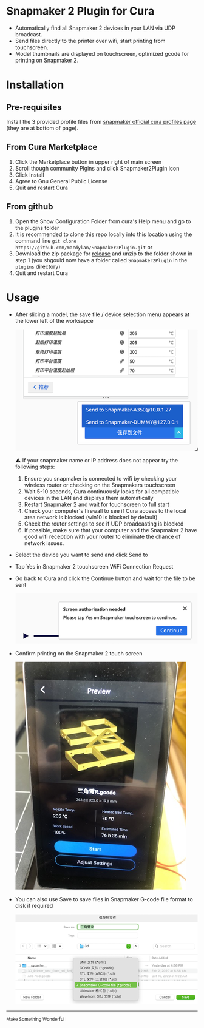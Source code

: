 # Snapmaker 2 Plugin for Cura
- Automatically find all Snapmaker 2 devices in your LAN via UDP broadcast.
- Send files directly to the printer over wifi, start printing from touchscreen.
- Model thumbnails are displayed on touchscreen, optimized gcode for printing on Snapmaker 2.

# Installation
## Pre-requisites
Install the 3 provided profile files from [snapmaker official cura profiles page](https://support.snapmaker.com/hc/en-us/articles/360044341034) (they are at bottom of page).

## From Cura Marketplace
1. Click the Marketplace button in upper right of main screen
2. Scroll though community Plgins and click Snapmaker2Plugin icon
3. Click Install
4. Agree to Gnu General Public License
5. Quit and restart Cura

## From github
1. Open the Show Configuration Folder from cura's Help menu and go to the plugins folder
2. It is recommended to clone this repo locally into this location using the command line `git clone https://github.com/macdylan/Snapmaker2Plugin.git` or
3. Download the zip package for [release](https://github.com/macdylan/Snapmaker2Plugin/releases) and unzip to the folder shown in step 1 (you shgould now have a folder called `Snapmaker2Plugin` in the `plugins` directory)
4. Quit and restart Cura

# Usage
- After slicing a model, the save file / device selection menu appears at the lower left of the worksapce

    ![](_snapshots/sendto.png)

    ⚠️ If your snapmaker name or IP address does not appear try the following steps:
    1. Ensure you snapmaker is connected to wifi by checking your wireless router or checking on the Snapmakers touchscreen 
    2. Wait 5-10 seconds, Cura continuously looks for all compatible devices in the LAN and displays them automatically
    4. Restart Snapmaker 2 and wait for touchscreen to full start
    3. Check your computer's firewall to see if Cura access to the local area network is blocked (win10 is blocked by default)
    5. Check the router settings to see if UDP broadcasting is blocked
    6. If possible, make sure that your computer and the  Snapmaker 2 have good wifi reception with your router to eliminate the chance of network issues.

- Select the device you want to send and click Send to
- Tap Yes in Snapmaker 2 touchscreen WiFi Connection Request
- Go back to Cura and click the Continue button and wait for the file to be sent

    ![](_snapshots/screen_auth.png)

- Confirm printing on the Snapmaker 2 touch screen

    ![](_snapshots/preview.jpg)

- You can also use Save to save files in Snapmaker G-code file format to disk if required

    ![](_snapshots/savetofile.png)

---
<sup>Make Something Wonderful</sup>
